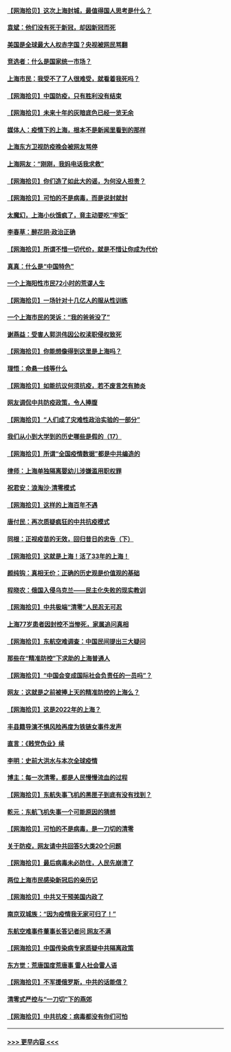 #### [【网海拾贝】这次上海封城，最值得国人思考是什么？](../pages/nsc993/n13712983.md?t=04162352) 
#### [袁斌：他们没有死于新冠，却因新冠而死](../pages/nsc993/n13712971.md?t=04162352) 
#### [美国是全球最大人权赤字国？央视被网民骂翻](../pages/nsc993/n13712475.md?t=04162352) 
#### [竞选者：什么是国家统一市场？](../pages/nsc993/n13712470.md?t=04162352) 
#### [上海市民：我受不了了人很难受，就看着我死吗？](../pages/nsc993/n13712354.md?t=04162352) 
#### [【网海拾贝】中国防疫，只有胜利没有结束](../pages/nsc993/n13712343.md?t=04162352) 
#### [【网海拾贝】未来十年的灰暗底色已经一览无余](../pages/nsc993/n13711555.md?t=04162352) 
#### [媒体人：疫情下的上海，根本不是新闻里看到的那样](../pages/nsc993/n13711529.md?t=04162352) 
#### [上海东方卫视防疫晚会被网友骂停](../pages/nsc993/n13711504.md?t=04162352) 
#### [上海网友：“刚刚，我妈电话我求救”](../pages/nsc993/n13710629.md?t=04162352) 
#### [【网海拾贝】你们造了如此大的谣，为何没人担责？](../pages/nsc993/n13710606.md?t=04162352) 
#### [【网海拾贝】可怕的不是病毒，而是说封就封](../pages/nsc993/n13709731.md?t=04162352) 
#### [太魔幻，上海小伙饿疯了，竟主动要吃“牢饭”](../pages/nsc993/n13709700.md?t=04162352) 
#### [李春草：醉花阴·政治正确](../pages/nsc993/n13709048.md?t=04162352) 
#### [【网海拾贝】所谓不惜一切代价，就是不惜让你成为代价](../pages/nsc993/n13708201.md?t=04162352) 
#### [真真：什么是“中国特色”](../pages/nsc993/n13708141.md?t=04162352) 
#### [一个上海阳性市民72小时的荒谬人生](../pages/nsc993/n13706620.md?t=04162352) 
#### [【网海拾贝】一场针对十几亿人的服从性训练](../pages/nsc993/n13706555.md?t=04162352) 
#### [一个上海市民的哭诉：“我的爸爸没了”](../pages/nsc993/n13706497.md?t=04162352) 
#### [谢燕益：受害人郭洪伟因公权渎职侵权致死](../pages/nsc993/n13706184.md?t=04162352) 
#### [【网海拾贝】你能想像得到这里是上海吗？](../pages/nsc993/n13704442.md?t=04162352) 
#### [理悟：命悬一线等什么](../pages/nsc993/n13703131.md?t=04162352) 
#### [【网海拾贝】如能抗议何须抗疫，若不废言怎有肺炎](../pages/nsc993/n13701767.md?t=04162352) 
#### [网友调侃中共防疫政策，令人捧腹](../pages/nsc993/n13701561.md?t=04162352) 
#### [【网海拾贝】“人们成了灾难性政治实验的一部分”](../pages/nsc993/n13698988.md?t=04162352) 
#### [我们从小到大学到的历史哪些是假的（17）](../pages/nsc993/n13698883.md?t=04162352) 
#### [【网海拾贝】所谓“全国疫情数据”都是中共编造的](../pages/nsc993/n13694674.md?t=04162352) 
#### [律师：上海单独隔离婴幼儿涉嫌滥用职权罪](../pages/nsc993/n13694627.md?t=04162352) 
#### [祝君安：浪淘沙·清零模式](../pages/nsc993/n13694452.md?t=04162352) 
#### [【网海拾贝】这样的上海百年不遇](../pages/nsc993/n13692603.md?t=04162352) 
#### [唐付民：再次质疑疯狂的中共抗疫模式](../pages/nsc993/n13691971.md?t=04162352) 
#### [同根：正视疫苗的无效，回归昔日的忠告（下）](../pages/nsc993/n13688756.md?t=04162352) 
#### [【网海拾贝】这就是上海！活了33年的上海！](../pages/nsc993/n13688654.md?t=04162352) 
#### [颜纯钩：真相无价：正确的历史观是价值观的基础](../pages/nsc993/n13688555.md?t=04162352) 
#### [程晓农：俄国入侵乌克兰——民主化失败的现实教训](../pages/nsc993/n13686006.md?t=04162352) 
#### [【网海拾贝】中共极端“清零”人民忍无可忍](../pages/nsc993/n13685914.md?t=04162352) 
#### [上海77岁患者因封控不当惨死，家属追问真相](../pages/nsc993/n13685891.md?t=04162352) 
#### [【网海拾贝】东航空难调查：中国民间提出三大疑问](../pages/nsc993/n13683137.md?t=04162352) 
#### [那些在“精准防控”下求助的上海普通人](../pages/nsc993/n13683088.md?t=04162352) 
#### [【网海拾贝】“中国会变成国际社会负责任的一员吗”？](../pages/nsc993/n13680707.md?t=04162352) 
#### [网友：这就是之前被捧上天的精准防控的上海么？](../pages/nsc993/n13680287.md?t=04162352) 
#### [【网海拾贝】这是2022年的上海？](../pages/nsc993/n13678253.md?t=04162352) 
#### [丰县籍导演不惧风险再度为铁链女事件发声](../pages/nsc993/n13678215.md?t=04162352) 
#### [直言：《贱党伪业》续](../pages/nsc993/n13678056.md?t=04162352) 
#### [李明：史前大洪水与本次全球疫情](../pages/nsc993/n13677332.md?t=04162352) 
#### [博主：每一次清零，都是人民慢慢流血的过程](../pages/nsc993/n13676078.md?t=04162352) 
#### [【网海拾贝】东航失事飞机的黑匣子到底有没有找到？](../pages/nsc993/n13676034.md?t=04162352) 
#### [乾元：东航飞机失事一个可能原因的猜想](../pages/nsc993/n13675834.md?t=04162352) 
#### [【网海拾贝】可怕的不是病毒，是一刀切的清零](../pages/nsc993/n13674403.md?t=04162352) 
#### [关于防疫，网友请中共回答5大类20个问题](../pages/nsc993/n13674318.md?t=04162352) 
#### [【网海拾贝】最后病毒未必防住，人民先崩溃了](../pages/nsc993/n13672307.md?t=04162352) 
#### [两位上海市民感染新冠后的亲历记](../pages/nsc993/n13672217.md?t=04162352) 
#### [【网海拾贝】中共又干预美国内政了](../pages/nsc993/n13669564.md?t=04162352) 
#### [南京双城族：“因为疫情我无家可归了！”](../pages/nsc993/n13669511.md?t=04162352) 
#### [东航空难事件董事长答记者问 网友不满](../pages/nsc993/n13669436.md?t=04162352) 
#### [【网海拾贝】中国传染病专家质疑中共隔离政策](../pages/nsc993/n13667190.md?t=04162352) 
#### [东方觉：荒唐国度荒唐事 雷人社会雷人语](../pages/nsc993/n13666926.md?t=04162352) 
#### [【网海拾贝】不军援俄罗斯，中共的话能信？](../pages/nsc993/n13664594.md?t=04162352) 
#### [清零式严控与“一刀切”下的燕郊](../pages/nsc993/n13664450.md?t=04162352) 
#### [【网海拾贝】中共抗疫：病毒都没有你们可怕](../pages/nsc993/n13662063.md?t=04162352) 

----
#### [ >>> 更早内容 <<< ](../indexes/nsc993-earlier.md)

